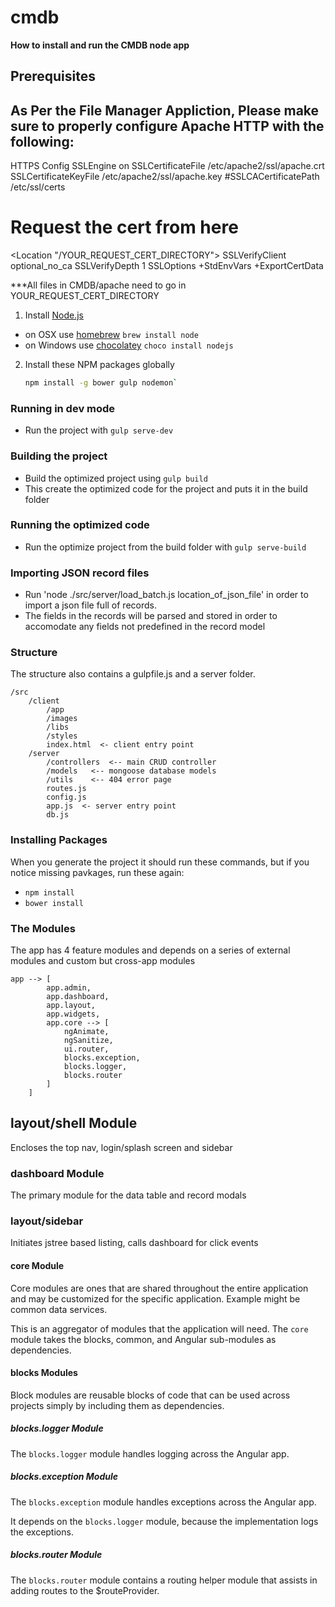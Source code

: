 # cmdb

**How to install and run the CMDB node app**

## Prerequisites

## As Per the File Manager Appliction, Please make sure to properly configure Apache HTTP with the following:

HTTPS Config
SSLEngine on
SSLCertificateFile /etc/apache2/ssl/apache.crt
SSLCertificateKeyFile /etc/apache2/ssl/apache.key
#SSLCACertificatePath /etc/ssl/certs

# Request the cert from here
<Location "/YOUR_REQUEST_CERT_DIRECTORY">
		SSLVerifyClient optional_no_ca
		SSLVerifyDepth 1
		SSLOptions +StdEnvVars +ExportCertData
</Location>

***All files in CMDB/apache need to go in YOUR_REQUEST_CERT_DIRECTORY

1. Install [Node.js](http://nodejs.org) 
 - on OSX use [homebrew](http://brew.sh) `brew install node`
 - on Windows use [chocolatey](https://chocolatey.org/) `choco install nodejs`

2. Install these NPM packages globally

    ```bash
    npm install -g bower gulp nodemon`
    ```

### Running in dev mode
 - Run the project with `gulp serve-dev`

### Building the project
 - Build the optimized project using `gulp build`
 - This create the optimized code for the project and puts it in the build folder

### Running the optimized code
 - Run the optimize project from the build folder with `gulp serve-build`

### Importing JSON record files
 - Run 'node ./src/server/load_batch.js  location_of_json_file' in order to import a json file full of records. 
 - The fields in the records will be parsed and stored in order to accomodate any fields not predefined in the record model

### Structure
The structure also contains a gulpfile.js and a server folder. 

	/src
		/client
			/app
			/images
			/libs
			/styles
			index.html  <- client entry point
		/server
			/controllers  <-- main CRUD controller
			/models   <-- mongoose database models
			/utils    <-- 404 error page
			routes.js
			config.js
			app.js  <- server entry point
			db.js
	
### Installing Packages
When you generate the project it should run these commands, but if you notice missing pavkages, run these again:

 - `npm install`
 - `bower install`

### The Modules
The app has 4 feature modules and depends on a series of external modules and custom but cross-app modules

```
app --> [
        app.admin,
        app.dashboard,
        app.layout, 
        app.widgets,
		app.core --> [
			ngAnimate,
			ngSanitize,
			ui.router,
			blocks.exception,
			blocks.logger,
			blocks.router
		]
    ]
```

## layout/shell Module
Encloses the top nav, login/splash screen and sidebar

### dashboard Module
The primary module for the data table and record modals

### layout/sidebar
Initiates jstree based listing, calls dashboard for click events

#### core Module
Core modules are ones that are shared throughout the entire application and may be customized for the specific application. Example might be common data services.

This is an aggregator of modules that the application will need. The `core` module takes the blocks, common, and Angular sub-modules as dependencies. 

#### blocks Modules
Block modules are reusable blocks of code that can be used across projects simply by including them as dependencies.

##### blocks.logger Module
The `blocks.logger` module handles logging across the Angular app.

##### blocks.exception Module
The `blocks.exception` module handles exceptions across the Angular app.

It depends on the `blocks.logger` module, because the implementation logs the exceptions.

##### blocks.router Module
The `blocks.router` module contains a routing helper module that assists in adding routes to the $routeProvider.
